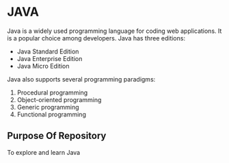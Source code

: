 # JAVA
Java is a widely used programming language for coding web applications. It is a popular choice among developers.
Java has three editions:
- Java Standard Edition
- Java Enterprise Edition
- Java Micro Edition

Java also supports several programming paradigms:
1. Procedural programming
2. Object-oriented programming
3. Generic programming
4. Functional programming

## Purpose Of Repository
To explore and learn Java